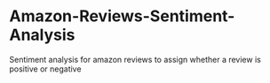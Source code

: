 # Amazon-Reviews-Sentiment-Analysis
Sentiment analysis for amazon reviews to assign whether a review is positive or negative
